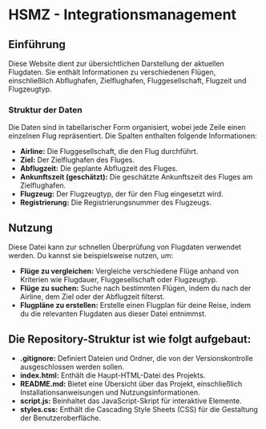 # HSMZ - Integrationsmanagement

## Einführung

Diese Website dient zur übersichtlichen Darstellung der aktuellen Flugdaten. Sie enthält Informationen zu verschiedenen Flügen, einschließlich Abflughafen, Zielflughafen, Fluggesellschaft, Flugzeit und Flugzeugtyp.

### Struktur der Daten

 Die Daten sind in tabellarischer Form organisiert, wobei jede Zeile einen einzelnen Flug repräsentiert. Die Spalten enthalten folgende Informationen:

* **Airline:** Die Fluggesellschaft, die den Flug durchführt.
* **Ziel:** Der Zielflughafen des Fluges.
* **Abflugzeit:** Die geplante Abflugzeit des Fluges.
* **Ankunftszeit (geschätzt):** Die geschätzte Ankunftszeit des Fluges am Zielflughafen.
* **Flugzeug:** Der Flugzeugtyp, der für den Flug eingesetzt wird.
* **Registrierung:** Die Registrierungsnummer des Flugzeugs.

## Nutzung

Diese Datei kann zur schnellen Überprüfung von Flugdaten verwendet werden. Du kannst sie beispielsweise nutzen, um:

* **Flüge zu vergleichen:** Vergleiche verschiedene Flüge anhand von Kriterien wie Flugdauer, Fluggesellschaft oder Flugzeugtyp.
* **Flüge zu suchen:** Suche nach bestimmten Flügen, indem du nach der Airline, dem Ziel oder der Abflugzeit filterst.
* **Flugpläne zu erstellen:** Erstelle einen Flugplan für deine Reise, indem du die relevanten Flugdaten aus dieser Datei entnimmst.


## Die Repository-Struktur ist wie folgt aufgebaut:

* **.gitignore:** Definiert Dateien und Ordner, die von der Versionskontrolle ausgeschlossen werden sollen.
* **index.html:** Enthält die Haupt-HTML-Datei des Projekts.
* **README.md:** Bietet eine Übersicht über das Projekt, einschließlich Installationsanweisungen und Nutzungsinformationen.
* **script.js:** Beinhaltet das JavaScript-Skript für interaktive Elemente.
* **styles.css:** Enthält die Cascading Style Sheets (CSS) für die Gestaltung der Benutzeroberfläche.
